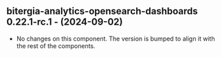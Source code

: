   ## bitergia-analytics-opensearch-dashboards 0.22.1-rc.1 - (2024-09-02)
  
  * No changes on this component. The version is bumped to align it
    with the rest of the components.
